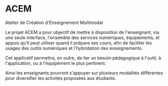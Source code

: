 ACEM
====

Atelier de Création d'Enseignement Multimodal

Le projet ACEM a pour objectif de mettre à disposition de l'enseignant, via une seule interface, l'ensemble des services numériques, équipements, et appuis qu'il peut utiliser quand il prépare ses cours, afin de faciliter les usages des outils numériques et l'hybridation des enseignements.

Cet applicatif permettra, en outre, de lier un besoin pédagogique à l'outil, à l'application, ou à l'équipement le plus pertinent.

Ainsi les enseignants pourront s'appuyer sur plusieurs modalités différentes pour diversifier les activités proposées aux étudiants.
